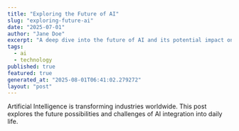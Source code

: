 ```yaml
---
title: "Exploring the Future of AI"
slug: "exploring-future-ai"
date: "2025-07-01"
author: "Jane Doe"
excerpt: "A deep dive into the future of AI and its potential impact on various sectors."
tags:
  - ai
  - technology
published: true
featured: true
generated_at: "2025-08-01T06:41:02.279272"
layout: "post"
---
```


Artificial Intelligence is transforming industries worldwide. This post explores the future possibilities and challenges of AI integration into daily life.